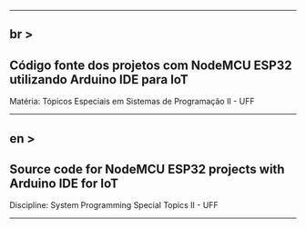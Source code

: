 _____________________________________________________________________________
br >
-----------------------------------------------------------------------------
Código fonte dos projetos com NodeMCU ESP32 utilizando Arduino IDE para IoT
-----------------------------------------------------------------------------
Matéria: Tópicos Especiais em Sistemas de Programação II - UFF 
_____________________________________________________________________________

en >
-----------------------------------------------------------------------------
Source code for NodeMCU ESP32 projects with Arduino IDE for IoT
-----------------------------------------------------------------------------
Discipline: System Programming Special Topics II - UFF 
_____________________________________________________________________________
